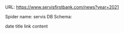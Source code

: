 URL: https://www.servisfirstbank.com/news?year=2021

Spider name: servis
DB Schema:

date
title
link
content
